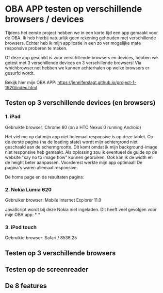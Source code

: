 # OBA APP testen op verschillende browsers / devices
Tijdens het eerste project hebben we in een korte tijd een app gemaakt voor de OBA. Ik heb hierbij natuurlijk geen rekening gehouden met verschillende browsers. Echter heb ik mijn applicatie in een zo ver mogelijke mate responsive proberen te maken. 

Of deze app geschikt is voor verschillende browsers en devices, hebben we getest met 3 verschillende devices en 3 verschillende browsers! Via whichbrowser.net hebben we kunnen achterhalen op welke browsers er gesurfd wordt.

Bekijk hier mijn OBA APP:
https://jenniferslagt.github.io/project-1-1920/index.html


## Testen op 3 verschillende devices (en browsers)
### 1. iPad 
Gebruikte browser: Chrome 80 (on a HTC Nexus 0 running Android)
<br>

Het viel me op dat mijn app niet helemaal responsive is op deze tablet. Op de eerste pagina (na de loading state) wordt mijn achtergrond niet geschaald aan de schermgrootte. Dit komt omdat ik mijn background-image niet responsive heb gemaakt. 
Als oplossing zou ik eventueel de guide op de website "say no to image flow" kunnen gebruiken. Ook kan ik de width en de height beter aanpassen. Voorderest werkte mijn app optimaal! De pagina's waren allemaal responsive.

De home page en de resultaten pagina: 



### 2. Nokia Lumia 620
Gebruiker browser:
Mobile Internet Explorer 11.0 
<br>

JavaScript wordt bij deze Nokia niet ingeladen. Dit heeft veel gevolgen voor mijn OBA app:
* 
* 


### 3. iPod touch
Gebruikte browser: Safari / 8536.25
<br>



## Testen op 3 verschillende browsers


## Testen op de screenreader


## De 8 features
